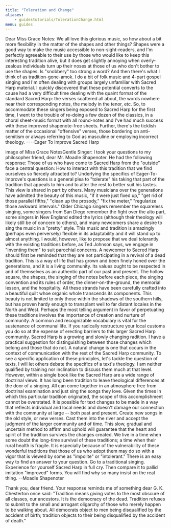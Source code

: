 ```yaml
---
title: "Toleration and Change"
aliases:
    - guidestutorials/TolerationChange.html
menu: guides
---
```


Dear Miss Grace Notes: We all love this glorious music, so how about a bit more flexibility in the matter of the shapes and other things? Shapes were a good way to make the music accessible to non-sight-readers, and I'm perfectly agreeable to their use by those who would like to keep this interesting tradition alive, but it does get slightly annoying when overly-zealous individuals turn up their noses at those of us who don't bother to use the shapes. Is "snobbery" too strong a word?
And then there's what I think of as tradition-gone-amok. I do a bit of folk music and 4-part gospel singing and I'm often dealing with groups largely unfamiliar with Sacred Harp material. I quickly discovered that these potential converts to the cause had a very difficult time dealing with the quaint format of the standard Sacred Harp: the verses scattered all about, the words nowhere near their corresponding notes, the melody in the tenor, etc. So, to accommodate these singers being exposed to Sacred Harp for the first time, I went to the trouble of re-doing a few dozen of the classics, in a choral sheet-music format with all round-notes and I've had much success with these improved shapenote-free sheets.
Further, there's the ticklish matter of the occasional "offensive" verses, those bordering on anti-semitism or always referring to God as masculine or employing incorrect theology. ----Eager To Improve Sacred Harp

image of Miss Grace NotesGentle Singer: I took your questions to my philosopher friend, dear Mr. Moadle Shapenoter. He had the following response:
Those of us who have come to Sacred Harp from the "outside" face a central question: How to interact with this tradition that we find ourselves so fiercely attracted to? Underlying the specifics of Eager-To-Improve's questions is a general plea to "tolerate" his taking that part of the tradition that appeals to him and to alter the rest to better suit his tastes.
This view is shared in part by others. Many musicians over the generations have admitted the beauty of this music, "if it were just fixed up," "get rid of those parallel fifths," "clean up the prosody," "fix the meter," "regularize those awkward intervals." Older Chicago singers remember the squareless singing, some singers from San Diego remember the fight over the alto part, some singers in New England edited the lyrics (although their theology will likely still be of concern to others), and many newcomers share a desire to sing the music in a "pretty" style.
This music and tradition is amazingly (perhaps even perversely) flexible in its adaptability and it will stand up to almost anything. I would, however, like to propose that we deal tolerantly with the existing traditions before, as Ted Johnson says, we engage in "inventing them" to suit parochial concerns.
A newcomer to Sacred Harp should first be reminded that they are not participating in a revival of a dead tradition. This is a way of life that has grown and been finely honed over the generations, and it is a living community. Its values ought to be respected in and of themselves as an authentic part of our past and present.
The hollow square, the shapes, the singing of the notes before each piece, the singing convention and its rules of order, the dinner-on-the-ground, the memorial lesson, and the hospitality. All these strands have been carefully crafted into a beautiful quilt whoe organic whole transcends its components. This beauty is not limited to only those within the shadows of the southern hills, but has proven hardy enough to transplant well to far distant locales in the North and West.
Perhaps the most telling argument in favor of perpetuating these traditions involves the importance of creation and nurture of community. A common and recognizable vocabulary is vital for the sustenance of communal life. If you radically restructure your local customs you do so at the expense of erecting barriers to this larger Sacred Harp community. Sacred Harp is a growing and slowly changing radition. I have a practical suggestion for distinguishing between those changes which belong and those that do not. A natural change is one that occurs in the context of communication with the rest of the Sacred Harp community.
To see a specific application of these principles, let's tackle the question of texts. I will let others debate the specifics of a text's theology. I am neither qualified by training nor inclination to discuss them much at that level. However, within a single book like the Sacred Harp are a wide range of doctrinal views. It has long been tradition to leave theological differences at the door of a singing. All can come together in an atmosphere free from doctrinal examination and just sing the songs they love. Given the times in which this particular tradition originated, the scope of this accomplishment cannot be overstated.
It is possible for text changes to be made in a way that reflects individual and local needs and doesn't damage our connection with the community at large -- both past and present. Create new songs in the old style, or new verses. Cast them into the river and accept the judgment of the larger community and of time. This slow, gradual and uncertain method to affirm and uphold will guarantee that the heart and spirit of the tradition survives the changes created.
We live in a time when some doubt the long-time survival of these traditions; a time when their rural health is fragile. It is especially because of the vulnerability of these wonderful traditions that those of us who adopt them may do so with a vigor that is viewed by some as "impolite" or "intolerant." There is an easy way to find an answer to your question. Go to a traditional singing. Experience for yourself Sacred Harp in full cry. Then compare it to pallid imitation "improved" forms. You will find why so many insist on the real thing. --Moadle Shapenoter

Thank you, dear friend. Your response reminds me of something dear G. K. Chesterton once said: "Tradition means giving votes to the most obscure of all classes, our ancestors. It is the democracy of the dead. Tradition refuses to submit to the small and arrogant oligarchy of those who merely happen to be walking about. All democrats object to men being disqualified by the accident of birth; tradition objects to their being disqualified by the accident of death."